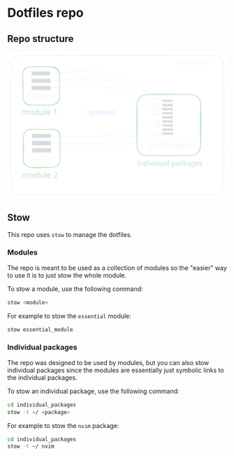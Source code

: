 # Dotfiles repo 

## Repo structure 

<p align="center">
    <img src="resources/structure.svg" alt="Structure diagram"/>
</p>

## Stow

This repo uses `stow` to manage the dotfiles.

### Modules 

The repo is meant to be used as a collection of modules so the "easier" way to use it is to just stow the whole module.

To stow a module, use the following command:

```bash
stow <module>
```

For example to stow the `essential` module:

```bash
stow essential_module
```

### Individual packages

The repo was designed to be used by modules, but you can also stow individual packages since the modules are essentially just symbolic links to the individual packages.

To stow an individual package, use the following command:

```bash
cd individual_packages
stow -t ~/ <package>
```

For example to stow the `nvim` package:

```bash
cd individual_packages
stow -t ~/ nvim
```


